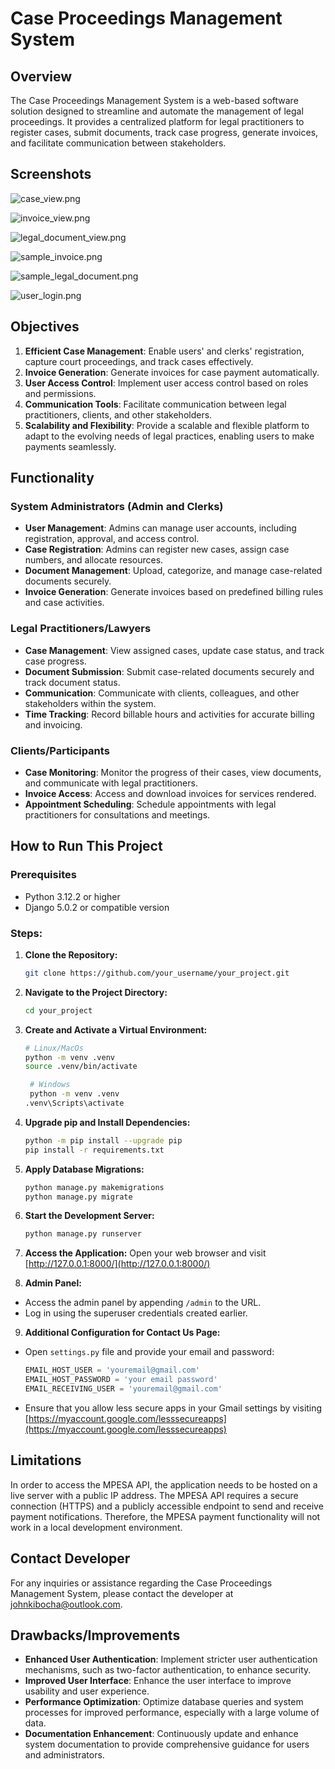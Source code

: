 # Case Proceedings Management System

## Overview

The Case Proceedings Management System is a web-based software solution designed to streamline and automate the management of legal proceedings. It provides a centralized platform for legal practitioners to register cases, submit documents, track case progress, generate invoices, and facilitate communication between stakeholders.

## Screenshots

![case_view.png](static%2Fscreenshots%2Fcase_view.png)

![invoice_view.png](static%2Fscreenshots%2Finvoice_view.png)

![legal_document_view.png](static%2Fscreenshots%2Flegal_document_view.png)

![sample_invoice.png](static%2Fscreenshots%2Fsample_invoice.png)

![sample_legal_document.png](static%2Fscreenshots%2Fsample_legal_document.png)

![user_login.png](static%2Fscreenshots%2Fuser_login.png)


## Objectives

1. **Efficient Case Management**: Enable users' and clerks' registration, capture court proceedings, and track cases effectively.
2. **Invoice Generation**: Generate invoices for case payment automatically.
3. **User Access Control**: Implement user access control based on roles and permissions.
4. **Communication Tools**: Facilitate communication between legal practitioners, clients, and other stakeholders.
5. **Scalability and Flexibility**: Provide a scalable and flexible platform to adapt to the evolving needs of legal practices, enabling users to make payments seamlessly.

## Functionality

### System Administrators (Admin and Clerks)

- **User Management**: Admins can manage user accounts, including registration, approval, and access control.
- **Case Registration**: Admins can register new cases, assign case numbers, and allocate resources.
- **Document Management**: Upload, categorize, and manage case-related documents securely.
- **Invoice Generation**: Generate invoices based on predefined billing rules and case activities.

### Legal Practitioners/Lawyers

- **Case Management**: View assigned cases, update case status, and track case progress.
- **Document Submission**: Submit case-related documents securely and track document status.
- **Communication**: Communicate with clients, colleagues, and other stakeholders within the system.
- **Time Tracking**: Record billable hours and activities for accurate billing and invoicing.

### Clients/Participants

- **Case Monitoring**: Monitor the progress of their cases, view documents, and communicate with legal practitioners.
- **Invoice Access**: Access and download invoices for services rendered.
- **Appointment Scheduling**: Schedule appointments with legal practitioners for consultations and meetings.

## How to Run This Project

### Prerequisites
- Python 3.12.2 or higher
- Django 5.0.2 or compatible version

### Steps:

1. **Clone the Repository:**
   ```bash
   git clone https://github.com/your_username/your_project.git
   ```

2. **Navigate to the Project Directory:**
   ```bash
   cd your_project
   ```

3. **Create and Activate a Virtual Environment:**
   ```bash
   # Linux/MacOs
   python -m venv .venv
   source .venv/bin/activate   
   ```
   ```bash
    # Windows
    python -m venv .venv
   .venv\Scripts\activate      
   ```

4. **Upgrade pip and Install Dependencies:**
   ```bash
   python -m pip install --upgrade pip
   pip install -r requirements.txt
   ```

5. **Apply Database Migrations:**
   ```bash
   python manage.py makemigrations
   python manage.py migrate
   ```

6. **Start the Development Server:**
   ```bash
   python manage.py runserver
   ```

7. **Access the Application:**
   Open your web browser and visit [http://127.0.0.1:8000/](http://127.0.0.1:8000/)

8. **Admin Panel:**
  - Access the admin panel by appending `/admin` to the URL.
  - Log in using the superuser credentials created earlier.

9. **Additional Configuration for Contact Us Page:**
  - Open `settings.py` file and provide your email and password:
    ```python
    EMAIL_HOST_USER = 'youremail@gmail.com'
    EMAIL_HOST_PASSWORD = 'your email password'
    EMAIL_RECEIVING_USER = 'youremail@gmail.com'
    ```
  - Ensure that you allow less secure apps in your Gmail settings by visiting [https://myaccount.google.com/lesssecureapps](https://myaccount.google.com/lesssecureapps)

## Limitations
In order to access the MPESA API, the application needs to be hosted on a live server with a public IP address. The MPESA API requires a secure connection (HTTPS) and a publicly accessible endpoint to send and receive payment notifications. Therefore, the MPESA payment functionality will not work in a local development environment.

## Contact Developer

For any inquiries or assistance regarding the Case Proceedings Management System, please contact the developer at [johnkibocha@outlook.com](mailto:johnkibocha@outlook.com).

## Drawbacks/Improvements

- **Enhanced User Authentication**: Implement stricter user authentication mechanisms, such as two-factor authentication, to enhance security.
- **Improved User Interface**: Enhance the user interface to improve usability and user experience.
- **Performance Optimization**: Optimize database queries and system processes for improved performance, especially with a large volume of data.
- **Documentation Enhancement**: Continuously update and enhance system documentation to provide comprehensive guidance for users and administrators.
